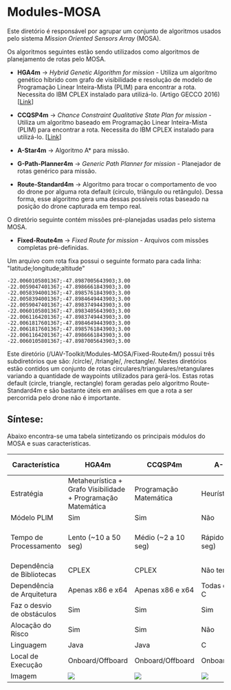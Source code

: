 # Modules-MOSA

Este diretório é responsável por agrupar um conjunto de algoritmos usados pelo sistema *Mission Oriented Sensors Array* (MOSA). 

Os algoritmos seguintes estão sendo utilizados como algoritmos de planejamento de rotas pelo MOSA.

* **HGA4m** ->  *Hybrid Genetic Algorithm for mission* - Utiliza um algoritmo genético híbrido com grafo de visibilidade e resolução de modelo de Programação Linear Inteira-Mista (PLIM) para encontrar a rota. Necessita do IBM CPLEX instalado para utilizá-lo. (Artigo GECCO 2016) [[Link](https://dl.acm.org/citation.cfm?id=2908919)]

* **CCQSP4m** -> *Chance Constraint Qualitative State Plan for mission* - Utiliza um algoritmo baseado em Programação Linear Inteira-Mista (PLIM) para encontrar a rota. Necessita do IBM CPLEX instalado para utilizá-lo. [[Link](http://www.teses.usp.br/teses/disponiveis/55/55134/tde-05122017-083420/pt-br.php)] 

* **A-Star4m** -> Algoritmo A* para missão. 

* **G-Path-Planner4m** -> *Generic Path Planner for mission* - Planejador de rotas genérico para missão. 

* **Route-Standard4m** -> Algoritmo para trocar o comportamento de voo do drone por alguma rota default (circulo, triângulo ou retângulo). Dessa forma, esse algoritmo gera uma dessas possíveis rotas baseado na posição do drone capturada em tempo real. 

O diretório seguinte contém missões pré-planejadas usadas pelo sistema MOSA.

* **Fixed-Route4m** -> *Fixed Route for mission* - Arquivos com missões completas pré-definidas. 

Um arquivo com rota fixa possui o seguinte formato para cada linha: "latitude;longitude;altitude"

```
-22.0060105801367;-47.8987005643903;3.00
-22.0059047401367;-47.8986661843903;3.00
-22.0058394001367;-47.8985761843903;3.00
-22.0058394001367;-47.8984649443903;3.00
-22.0059047401367;-47.8983749443903;3.00
-22.0060105801367;-47.8983405643903;3.00
-22.0061164201367;-47.8983749443903;3.00
-22.0061817601367;-47.8984649443903;3.00
-22.0061817601367;-47.8985761843903;3.00
-22.0061164201367;-47.8986661843903;3.00
-22.0060105801367;-47.8987005643903;3.00
```

Este diretório (/UAV-Toolkit/Modules-MOSA/Fixed-Route4m/) possui três subdiretórios que são: /circle/, /triangle/, /rectangle/.
Nestes diretórios estão contidos um conjunto de rotas circulares/triangulares/retangulares variando a quantidade de waypoints utilizados para gerá-los.
Estas rotas default (circle, triangle, rectangle) foram geradas pelo algoritmo Route-Standard4m e são bastante úteis em análises em que a rota a ser percorrida pelo drone não é importante.

## Síntese: 

Abaixo encontra-se uma tabela sintetizando os principais módulos do MOSA e suas características.

| Característica                   | HGA4m                    | CCQSP4m                  | A-Star4m                 | Route-Standard4m         | Fixed-Route4m            |
|----------------------------------|--------------------------|--------------------------|--------------------------|--------------------------|--------------------------|
| Estratégia                       | Metaheurística + Grafo Visibilidade + Programação Matemática | Programação Matemática  | Heurística               | Determinística           | Não tem                  |
| Módelo PLIM                      | Sim                      | Sim                      | Não                      | Não                      | Não                      |
| Tempo de Processamento           | Lento (~10 a 50 seg)     | Médio (~2 a 10 seg)      | Rápido (~0.1 a 2 seg)    | Muito Rápido (<0.1 seg)  | Super Rápido (<0.001 seg)|
| Dependência de Bibliotecas       | CPLEX                    | CPLEX                    | Não tem                  | Não tem                  | Não tem                  |
| Dependência de Arquitetura       | Apenas x86 e x64         | Apenas x86 e x64         | Todas que rodam C        | Todas que rodam C        | Todas                    |
| Faz o desvio de obstáculos       | Sim                      | Sim                      | Sim                      | Não                      | Não                      |
| Alocação do Risco                | Sim                      | Sim                      | Não                      | Não                      | Não                      |
| Linguagem                        | Java                     | Java                     | C                        | C                        | N/A                      |
| Local de Execução                | Onboard/Offboard         | Onboard/Offboard         | Onboard/Offboard         | Onboard                  | Onboard                  |
| Imagem                           | ![](../Figures/hga.png)  | ![](../Figures/ccqsp.png)| ![](../Figures/astar.png)|![](../Figures/rstand.png)| ![](../Figures/fixed.png)|
